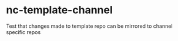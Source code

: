 # nc-template-channel

Test that changes made to template repo can be mirrored to channel specific repos
